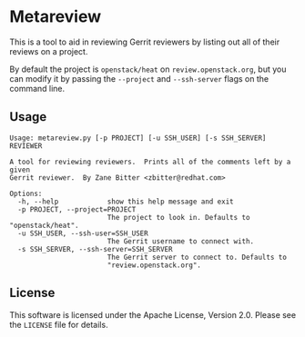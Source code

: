 Metareview
==========

This is a tool to aid in reviewing Gerrit reviewers by listing out all of their reviews on a project.

By default the project is `openstack/heat` on `review.openstack.org`, but you can modify it by passing the `--project` and `--ssh-server` flags on the command line.

Usage
-----

    Usage: metareview.py [-p PROJECT] [-u SSH_USER] [-s SSH_SERVER] REVIEWER

    A tool for reviewing reviewers.  Prints all of the comments left by a given
    Gerrit reviewer.  By Zane Bitter <zbitter@redhat.com>

    Options:
      -h, --help            show this help message and exit
      -p PROJECT, --project=PROJECT
                            The project to look in. Defaults to "openstack/heat".
      -u SSH_USER, --ssh-user=SSH_USER
                            The Gerrit username to connect with.
      -s SSH_SERVER, --ssh-server=SSH_SERVER
                            The Gerrit server to connect to. Defaults to
                            "review.openstack.org".

License
-------

This software is licensed under the Apache License, Version 2.0. Please see the `LICENSE` file for details.
